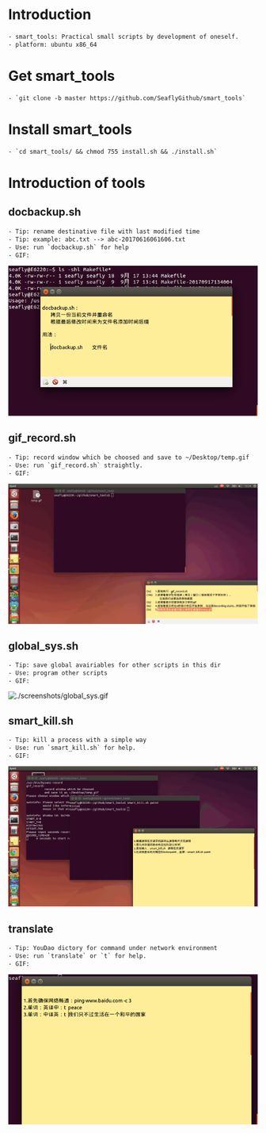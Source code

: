 # Introduction

    - smart_tools: Practical small scripts by development of oneself.
    - platform: ubuntu x86_64

# Get smart_tools

    - `git clone -b master https://github.com/SeaflyGithub/smart_tools`

# Install smart_tools

    - `cd smart_tools/ && chmod 755 install.sh && ./install.sh`

# Introduction of tools

## docbackup.sh

    - Tip: rename destinative file with last modified time
    - Tip: example: abc.txt --> abc-20170616061606.txt
    - Use: run `docbackup.sh` for help
    - GIF: 
![./screenshots/docbackup.gif](./screenshots/docbackup.gif)

## gif_record.sh

    - Tip: record window which be choosed and save to ~/Desktop/temp.gif
    - Use: run `gif_record.sh` straightly.
    - GIF: 
![./screenshots/gif_record.gif](./screenshots/gif_record.gif)

## global_sys.sh

    - Tip: save global avairiables for other scripts in this dir
    - Use: program other scripts
    - GIF: 
![./screenshots/global_sys.gif](./screenshots/global_sys.gif)

## smart_kill.sh

    - Tip: kill a process with a simple way
    - Use: run `smart_kill.sh` for help.
    - GIF: 
![./screenshots/smart_kill.gif](./screenshots/smart_kill.gif)

## translate

    - Tip: YouDao dictory for command under network environment
    - Use: run `translate` or `t` for help.
    - GIF: 
![./screenshots/translate.gif](./screenshots/translate.gif)

